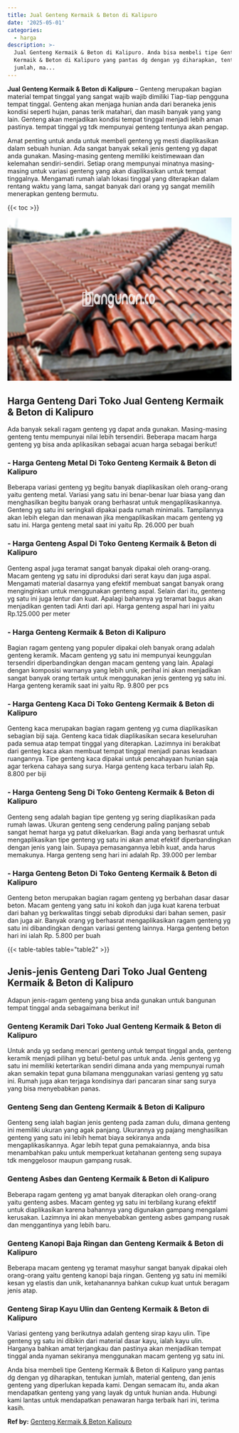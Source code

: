 ```yaml
---
title: Jual Genteng Kermaik & Beton di Kalipuro
date: '2025-05-01'
categories:
  - harga
description: >-
  Jual Genteng Kermaik & Beton di Kalipuro. Anda bisa membeli tipe Genteng
  Kermaik & Beton di Kalipuro yang pantas dg dengan yg diharapkan, tentukan
  jumlah, ma...
---
```


**Jual Genteng Kermaik & Beton di Kalipuro** – Genteng merupakan bagian material tempat tinggal yang sangat wajib wajib dimiliki Tiap-tiap pengguna tempat tinggal. Genteng akan menjaga hunian anda dari beraneka jenis kondisi seperti hujan, panas terik matahari, dan masih banyak yang yang lain. Genteng akan menjadikan kondisi tempat tinggal menjadi lebih aman pastinya. tempat tinggal yg tdk mempunyai genteng tentunya akan pengap.

Amat penting untuk anda untuk membeli genteng yg mesti diaplikasikan dalam sebuah hunian. Ada sangat banyak sekali jenis genteng yg dapat anda gunakan. Masing-masing genteng memiliki keistimewaan dan kelemahan sendiri-sendiri. Setiap orang mempunyai minatnya masing-masing untuk variasi genteng yang akan diaplikasikan untuk tempat tinggalnya. Mengamati rumah ialah lokasi tinggal yang diterapkan dalam rentang waktu yang lama, sangat banyak dari orang yg sangat memilih menerapkan genteng bermutu.

{{< toc >}}

![Jual Genteng Kermaik & Beton di Kalipuro](/images/genteng-minimalis-murah01.png)

## Harga Genteng Dari Toko Jual Genteng Kermaik & Beton di Kalipuro

Ada banyak sekali ragam genteng yg dapat anda gunakan. Masing-masing genteng tentu mempunyai nilai lebih tersendiri. Beberapa macam harga genteng yg bisa anda aplikasikan sebagai acuan harga sebagai berikut!

### \- Harga Genteng Metal Di Toko Genteng Kermaik & Beton di Kalipuro

Beberapa variasi genteng yg begitu banyak diaplikasikan oleh orang-orang yaitu genteng metal. Variasi yang satu ini benar-benar luar biasa yang dan menghasilkan begitu banyak orang berhasrat untuk mengaplikasikannya. Genteng yg satu ini seringkali dipakai pada rumah minimalis. Tampilannya akan lebih elegan dan menawan jika mengaplikasikan macam genteng yg satu ini. Harga genteng metal saat ini yaitu Rp. 26.000 per buah

### \- Harga Genteng Aspal Di Toko Genteng Kermaik & Beton di Kalipuro

Genteng aspal juga teramat sangat banyak dipakai oleh orang-orang. Macam genteng yg satu ini diproduksi dari serat kayu dan juga aspal. Mengamati material dasarnya yang efektif membuat sangat banyak orang menginginkan untuk menggunakan genteng aspal. Selain dari itu, genteng yg satu ini juga lentur dan kuat. Apalagi bahannya yg teramat bagus akan menjadikan genten tadi Anti dari api. Harga genteng aspal hari ini yaitu Rp.125.000 per meter

### \- Harga Genteng Kermaik & Beton di Kalipuro

Bagian ragam genteng yang populer dipakai oleh banyak orang adalah genteng keramik. Macam genteng yg satu ini mempunyai keunggulan tersendiri diperbandingkan dengan macam genteng yang lain. Apalagi dengan komposisi warnanya yang lebih unik, perihal ini akan menjadikan sangat banyak orang tertaik untuk menggunakan jenis genteng yg satu ini. Harga genteng keramik saat ini yaitu Rp. 9.800 per pcs

### \- Harga Genteng Kaca Di Toko Genteng Kermaik & Beton di Kalipuro

Genteng kaca merupakan bagian ragam genteng yg cuma diaplikasikan sebagian biji saja. Genteng kaca tidak diaplikasikan secara keseluruhan pada semua atap tempat tinggal yang diterapkan. Lazimnya ini berakibat dari genteg kaca akan membuat tempat tinggal menjadi panas keadaan ruangannya. Tipe genteng kaca dipakai untuk pencahayaan hunian saja agar terkena cahaya sang surya. Harga genteng kaca terbaru ialah Rp. 8.800 per biji

### \- Harga Genteng Seng Di Toko Genteng Kermaik & Beton di Kalipuro

Genteng seng adalah bagian tipe genteng yg sering diaplikasikan pada rumah lawas. Ukuran genteng seng cenderung paling panjang sebab sangat hemat harga yg patut dikeluarkan. Bagi anda yang berhasrat untuk mengaplikasikan tipe genteng yg satu ini akan amat efektif diperbandingkan dengan jenis yang lain. Supaya pemasangannya lebih kuat, anda harus memakunya. Harga genteng seng hari ini adalah Rp. 39.000 per lembar

### \- Harga Genteng Beton Di Toko Genteng Kermaik & Beton di Kalipuro

Genteng beton merupakan bagian ragam genteng yg berbahan dasar dasar beton. Macam genteng yang satu ini kokoh dan juga kuat karena terbuat dari bahan yg berkwalitas tinggi sebab diproduksi dari bahan semen, pasir dan juga air. Banyak orang yg berhasrat mengaplikasikan ragam genteng yg satu ini dibandingkan dengan variasi genteng lainnya. Harga genteng beton hari ini ialah Rp. 5.800 per buah

{{< table-tables table="table2" >}}

## Jenis-jenis Genteng Dari Toko Jual Genteng Kermaik & Beton di Kalipuro

Adapun jenis-ragam genteng yang bisa anda gunakan untuk bangunan tempat tinggal anda sebagaimana berikut ini!

### Genteng Keramik Dari Toko Jual Genteng Kermaik & Beton di Kalipuro

Untuk anda yg sedang mencari genteng untuk tempat tinggal anda, genteng keramik menjadi pilihan yg betul-betul pas untuk anda. Jenis genteng yg satu ini memiliki ketertarikan sendiri dimana anda yang mempunyai rumah akan semakin tepat guna bilamana menggunakan variasi genteng yg satu ini. Rumah juga akan terjaga kondisinya dari pancaran sinar sang surya yang bisa menyebabkan panas.

### Genteng Seng dan Genteng Kermaik & Beton di Kalipuro

Genteng seng ialah bagian jenis genteng pada zaman dulu, dimana genteng ini memiliki ukuran yang agak panjang. Ukurannya yg pajang menghasilkan genteng yang satu ini lebih hemat biaya sekiranya anda mengaplikasikannya. Agar lebih tepat guna pemakaiannya, anda bisa menambahkan paku untuk memperkuat ketahanan genteng seng supaya tdk menggelosor maupun gampang rusak.

### Genteng Asbes dan Genteng Kermaik & Beton di Kalipuro

Beberapa ragam genteng yg amat banyak diterapkan oleh orang-orang yaitu genteng asbes. Macam genteg yg satu ini terbilang kurang efektif untuk diaplikasikan karena bahannya yang digunakan gampang mengalami kerusakan. Lazimnya ini akan menyebabkan genteng asbes gampang rusak dan menggantinya yang lebih baru.

### Genteng Kanopi Baja Ringan dan Genteng Kermaik & Beton di Kalipuro

Beberapa macam genteng yg teramat masyhur sangat banyak dipakai oleh orang-orang yaitu genteng kanopi baja ringan. Genteng yg satu ini memiiki kesan yg elastis dan unik, ketahanannya bahkan cukup kuat untuk beragam jenis atap.

### Genteng Sirap Kayu Ulin dan Genteng Kermaik & Beton di Kalipuro

Variasi genteng yang berikutnya adalah genteng sirap kayu ulin. Tipe genteng yg satu ini dibikin dari material dasar kayu, ialah kayu ulin. Harganya bahkan amat terjangkau dan pastinya akan menjadikan tempat tinggal anda nyaman sekiranya menggunakan macam genteng yg satu ini.

Anda bisa membeli tipe Genteng Kermaik & Beton di Kalipuro yang pantas dg dengan yg diharapkan, tentukan jumlah, material genteng, dan jenis genteng yang diperlukan kepada kami. Dengan semacam itu, anda akan mendapatkan genteng yang yang layak dg untuk hunian anda. Hubungi kami lantas untuk mendapatkan penawaran harga terbaik hari ini, terima kasih.

**Ref by:**  [Genteng Kermaik & Beton  Kalipuro](https://id.wikipedia.org/wiki/Genteng)
